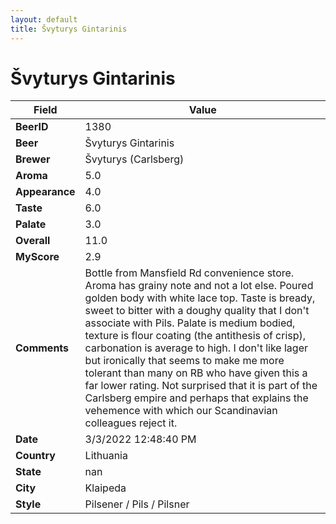 ```yaml
---
layout: default
title: Švyturys Gintarinis
---
```


# Švyturys Gintarinis

| Field         | Value     |
|---------------|-----------|
| **BeerID** | 1380 |
| **Beer** | Švyturys Gintarinis |
| **Brewer** | Švyturys (Carlsberg) |
| **Aroma** | 5.0 |
| **Appearance** | 4.0 |
| **Taste** | 6.0 |
| **Palate** | 3.0 |
| **Overall** | 11.0 |
| **MyScore** | 2.9 |
| **Comments** | Bottle from Mansfield Rd convenience store. Aroma has grainy note and not a lot else. Poured golden body with white lace top. Taste is bready, sweet to bitter with a doughy quality that I don't associate with Pils. Palate is medium bodied, texture is flour coating (the antithesis of crisp), carbonation is average to high. I don't like lager but ironically that seems to make me more tolerant than many on RB who have given this a far lower rating. Not surprised that it is part of the Carlsberg empire and perhaps that explains the vehemence with which our Scandinavian colleagues reject it. |
| **Date** | 3/3/2022 12:48:40 PM |
| **Country** | Lithuania |
| **State** | nan |
| **City** | Klaipeda |
| **Style** | Pilsener / Pils / Pilsner |
